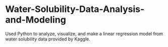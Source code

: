 # Water-Solubility-Data-Analysis-and-Modeling
Used Python to analyze, visualize, and make a linear regression model from water solubility data provided by Kaggle.
